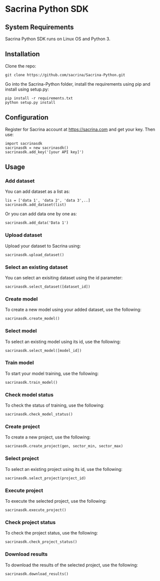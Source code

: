 # Sacrina Python SDK

## System Requirements

Sacrina Python SDK runs on Linux OS and Python 3.

## Installation

Clone the repo:

    git clone https://github.com/sacrina/Sacrina-Python.git

Go into the Sacrina-Python folder, install the requirements using pip and install using setup.py:

    pip install -r requirements.txt
	python setup.py install

## Configuration

Register for Sacrina account at https://sacrina.com and get your key. Then use:

    import sacrinasdk
    sacrinasdk = new sacrinasdk()
    sacrinasdk.add_key('[your API key]')

## Usage

### Add dataset

You can add dataset as a list as:

    lis = ['data 1', 'data 2', 'data 3',..]
    sacrinasdk.add_dataset(list)
    
Or you can add data one by one as:

    sacrinasdk.add_data('Data 1')

### Upload dataset

Upload your dataset to Sacrina using:

    sacrinasdk.upload_dataset()
    
### Select an existing dataset

You can select an exisiting dataset using the id parameter:

    sacrinasdk.select_dataset([dataset_id])

### Create model

To create a new model using your added dataset, use the following:

    sacrinasdk.create_model()

### Select model

To select an existing model using its id, use the following:

    sacrinasdk.select_model([model_id])

### Train model

To start your model training, use the following:

    sacrinasdk.train_model()

### Check model status

To check the status of training, use the following:

    sacrinasdk.check_model_status()

### Create project

To create a new project, use the following:

    sacrinasdk.create_project(gen, sector_min, sector_max)

### Select project

To select an existing project using its id, use the following:

    sacrinasdk.select_project(project_id)

### Execute project

To execute the selected project, use the following:

    sacrinasdk.execute_project()

### Check project status

To check the project status, use the following:

    sacrinasdk.check_project_status()

### Download results

To download the results of the selected project, use the following:

    sacrinasdk.download_results()
